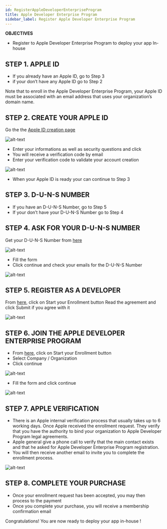 ```yaml
---
id: RegisterAppleDeveloperEnterpriseProgram
title: Apple Developer Enterprise Program
sidebar_label: Register Apple Developer Enterprise Program
---
```


<div class = "objectives">
<b>OBJECTIVES</b>

* Register to Apple Developer Enterprise Program to deploy your app In-house
</div>

## STEP 1. APPLE ID

* If you already have an Apple ID, go to Step 3
* if your don’t have any Apple ID go to Step 2
 

Note that to enroll in the Apple Developer Enterprise Program, your Apple ID must be associated with an email address that uses your organization’s domain name.

 

## STEP 2. CREATE YOUR APPLE ID

Go the the [Apple ID creation page](https://appleid.apple.com/)

![alt-text](assets/DeployInHouse/Apple-ID-Creation-Page-4D-for-iOS.png)

* Enter your informations as well as security questions and click
* You will receive a verification code by email
* Enter your verification code to validate your account creation

![alt-text](assets/DeployInHouse/Register-developer-program-4D-for-iOS.png)

* When your Apple ID is ready your can continue to Step 3

## STEP 3. D-U-N-S NUMBER

* If you have an D-U-N-S Number, go to Step 5
* If your don’t have your D-U-N-S Number go to Step 4

## STEP 4. ASK FOR YOUR D-U-N-S NUMBER

Get your D-U-N-S Number from [here](https://developer.apple.com/enroll/duns-lookup/#/search)

![alt-text](assets/DeployInHouse/DUNS-Number-Organization-4D-for-iOS.png)

* Fill the form
* Click continue and check your emails for the D-U-N-S Number

![alt-text](assets/DeployInHouse/DUNS-Number-Apple-Mail_4D-for-iOS.png)

## STEP 5. REGISTER AS A DEVELOPER

From [here](https://developer.apple.com/programs/enterprise/enroll/), click on Start your Enrollment button
Read the agreement and click Submit if you agree with it

![alt-text](assets/DeployInHouse/Register-developer-4D-for-iOS.png)

## STEP 6. JOIN THE APPLE DEVELOPER ENTERPRISE PROGRAM

* From [here](https://developer.apple.com/enroll/enterprise/), click on Start your Enrollment button
* Select Company / Organization
* Click continue

![alt-text](assets/DeployInHouse/Apple-Developer-Enterprise-Program-4D-for-iOS.png)

* Fill the form and click continue

![alt-text](assets/DeployInHouse/Apple-Developer-Enterprise-Program-Enrollment-4D-for-iOS.png)

## STEP 7. APPLE VERIFICATION

* There is an Apple internal verification process that usually takes up to 6 working days. Once Apple received the enrollment request. They verify that you have the authority to bind your organization to Apple Developer Program legal agreements.
* Apple general give a phone call to verify that the main contact exists and that he asked for Apple Developer Enterprise Program registration.
* You will then receive another email to invite you to complete the enrollment process.

![alt-text](assets/DeployInHouse/Confirmation-email-Organisations-4D-for-iOS.png)

## STEP 8. COMPLETE YOUR PURCHASE

* Once your enrollment request has been accepted, you may then process to the payment
* Once you complete your purchase, you will receive a membership confirmation email
 

Congratulations! You are now ready to deploy your app in-house !
